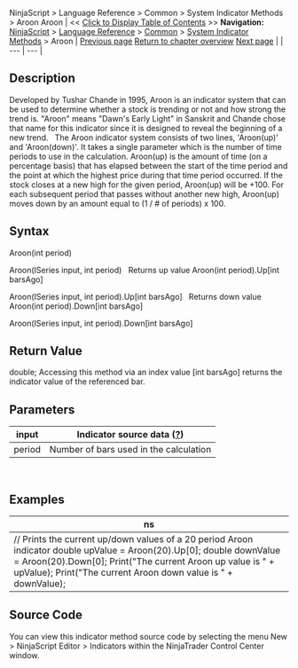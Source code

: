 ﻿
NinjaScript > Language Reference > Common > System Indicator Methods > Aroon
Aroon
| << [Click to Display Table of Contents](aroon.md) >> **Navigation:**     [NinjaScript](ninjascript-1.md) > [Language Reference](language_reference_wip-1.md) > [Common](common-1.md) > [System Indicator Methods](indicators-1.md) > Aroon | [Previous page](adaptive_price_zone_apz-1.md) [Return to chapter overview](indicators-1.md) [Next page](aroon_oscillator-1.md) |
| --- | --- |
## Description
Developed by Tushar Chande in 1995, Aroon is an indicator system that can be used to determine whether a stock is trending or not and how strong the trend is. "Aroon" means "Dawn's Early Light" in Sanskrit and Chande chose that name for this indicator since it is designed to reveal the beginning of a new trend.
 
The Aroon indicator system consists of two lines, 'Aroon(up)' and 'Aroon(down)'. It takes a single parameter which is the number of time periods to use in the calculation. Aroon(up) is the amount of time (on a percentage basis) that has elapsed between the start of the time period and the point at which the highest price during that time period occurred. If the stock closes at a new high for the given period, Aroon(up) will be +100. For each subsequent period that passes without another new high, Aroon(up) moves down by an amount equal to (1 / # of periods) x 100. 

## Syntax
Aroon(int period)  

Aroon(ISeries<double> input, int period)
 
Returns up value
Aroon(int period).Up[int barsAgo]  

Aroon(ISeries<double> input, int period).Up[int barsAgo]
 
Returns down value
Aroon(int period).Down[int barsAgo]  

Aroon(ISeries<double> input, int period).Down[int barsAgo]

## Return Value
double; Accessing this method via an index value [int barsAgo] returns the indicator value of the referenced bar.

## Parameters
| input | Indicator source data ([?](valid_input_data_for_indicator-1.md)) |
| --- | --- |
| period | Number of bars used in the calculation |
 
## 
## Examples
| ns |
| --- |
| // Prints the current up/down values of a 20 period Aroon indicator double upValue = Aroon(20).Up[0]; double downValue = Aroon(20).Down[0]; Print("The current Aroon up value is " + upValue); Print("The current Aroon down value is " + downValue); |

## Source Code
You can view this indicator method source code by selecting the menu New > NinjaScript Editor > Indicators within the NinjaTrader Control Center window.

